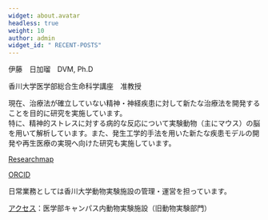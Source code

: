 ```yaml
---
widget: about.avatar
headless: true
weight: 10
author: admin
widget_id: " RECENT-POSTS"
---
```

伊藤　日加瑠　DVM, Ph.D

香川大学医学部総合生命科学講座　准教授

現在、治療法が確立していない精神・神経疾患に対して新たな治療法を開発することを目的に研究を実施しています。\
特に、精神的ストレスに対する病的な反応について実験動物（主にマウス）の脳を用いて解析しています。また、発生工学的手法を用いた新たな疾患モデルの開発や再生医療の実現へ向けた研究も実施しています。

[R﻿esearchmap](https://researchmap.jp/HikaruIto)       

[ORCID](https://orcid.org/0000-0002-4693-2482)

日常業務としては香川大学動物実験施設の管理・運営を担っています。

[アクセス](https://www.kagawa-u.ac.jp/access/miki_m/)：医学部キャンパス内動物実験施設（旧動物実験部門）